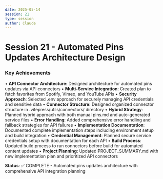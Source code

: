 ```yaml
---
date: 2025-05-14
session: 21
type: session
author: Claude
---
```


# Session 21 - Automated Pins Updates Architecture Design

### Key Achievements
• **API Connector Architecture**: Designed architecture for automated pins updates via API connectors
• **Multi-Service Integration**: Created plan to fetch favorites from Spotify, Vimeo, and YouTube APIs
• **Security Approach**: Selected .env approach for securely managing API credentials and sensitive data
• **Connector Structure**: Designed organized connector structure in .vitepress/utils/connectors/ directory
• **Hybrid Strategy**: Planned hybrid approach with both manual pins.md and auto-generated service files
• **Error Handling**: Added comprehensive error handling and fallback strategies for API failures
• **Implementation Documentation**: Documented complete implementation steps including environment setup and build integration
• **Credential Management**: Planned secure service credentials setup with documentation for each API
• **Build Process**: Updated build process to run connectors before build for automated content updates
• **Project Planning**: Updated PROJECT_SUMMARY.md with new implementation plan and prioritized API connectors

**Status**: ✅ COMPLETE - Automated pins updates architecture with comprehensive API integration planning
